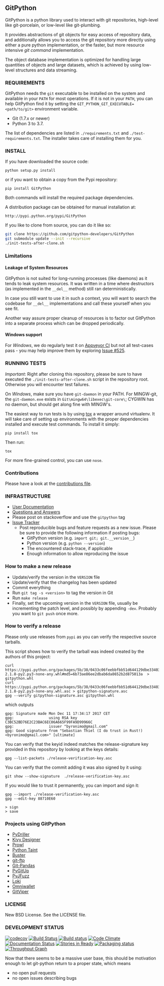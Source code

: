 ## GitPython

GitPython is a python library used to interact with git repositories, high-level like git-porcelain,
or low-level like git-plumbing.

It provides abstractions of git objects for easy access of repository data, and additionally
allows you to access the git repository more directly using either a pure python implementation,
or the faster, but more resource intensive *git command* implementation.

The object database implementation is optimized for handling large quantities of objects and large datasets,
which is achieved by using low-level structures and data streaming.


### REQUIREMENTS

GitPython needs the `git` executable to be installed on the system and available
in your `PATH` for most operations.
If it is not in your `PATH`, you can help GitPython find it by setting
the `GIT_PYTHON_GIT_EXECUTABLE=<path/to/git>` environment variable.

* Git (1.7.x or newer)
* Python 3 to 3.7.

The list of dependencies are listed in `./requirements.txt` and `./test-requirements.txt`.
The installer takes care of installing them for you.

### INSTALL

If you have downloaded the source code:

    python setup.py install

or if you want to obtain a copy from the Pypi repository:

    pip install GitPython

Both commands will install the required package dependencies.

A distribution package can be obtained for manual installation at:

    http://pypi.python.org/pypi/GitPython

If you like to clone from source, you can do it like so:

```bash
git clone https://github.com/gitpython-developers/GitPython
git submodule update --init --recursive
./init-tests-after-clone.sh
```

### Limitations

#### Leakage of System Resources

GitPython is not suited for long-running processes (like daemons) as it tends to
leak system resources. It was written in a time where destructors (as implemented
in the `__del__` method) still ran deterministically.

In case you still want to use it in such a context, you will want to search the
codebase for `__del__` implementations and call these yourself when you see fit.

Another way assure proper cleanup of resources is to factor out GitPython into a
separate process which can be dropped periodically.

#### Windows support

For *Windows*, we do regularly test it on [Appveyor CI](https://www.appveyor.com/)
but not all test-cases pass - you may help improve them by exploring
[Issue #525](https://github.com/gitpython-developers/GitPython/issues/525).

### RUNNING TESTS

*Important*: Right after cloning this repository, please be sure to have executed
the `./init-tests-after-clone.sh` script in the repository root. Otherwise
you will encounter test failures.

On *Windows*, make sure you have `git-daemon` in your PATH.  For MINGW-git, the `git-daemon.exe`
exists in `Git\mingw64\libexec\git-core\`; CYGWIN has no daemon, but should get along fine
with MINGW's.

The easiest way to run tests is by using [tox](https://pypi.python.org/pypi/tox)
a wrapper around virtualenv. It will take care of setting up environments with the proper
dependencies installed and execute test commands. To install it simply:

    pip install tox

Then run:

    tox


For more fine-grained control, you can use `nose`.

### Contributions

Please have a look at the [contributions file][contributing].

### INFRASTRUCTURE

* [User Documentation](http://gitpython.readthedocs.org)
* [Questions and Answers](http://stackexchange.com/filters/167317/gitpython)
 * Please post on stackoverflow and use the `gitpython` tag
* [Issue Tracker](https://github.com/gitpython-developers/GitPython/issues)
  * Post reproducible bugs and feature requests as a new issue.
    Please be sure to provide the following information if posting bugs:
    * GitPython version (e.g. `import git; git.__version__`)
    * Python version (e.g. `python --version`)
    * The encountered stack-trace, if applicable
    * Enough information to allow reproducing the issue

### How to make a new release

* Update/verify the version in the `VERSION` file
* Update/verify that the changelog has been updated
* Commit everything
* Run `git tag -s <version>` to tag the version in Git
* Run `make release`
* Finally, set the upcoming version in the `VERSION` file, usually be
  incrementing the patch level, and possibly by appending `-dev`. Probably you
  want to `git push` once more.

### How to verify a release

Please only use releases from `pypi` as you can verify the respective source
tarballs.

This script shows how to verify the tarball was indeed created by the authors of
this project:

```
curl https://pypi.python.org/packages/5b/38/0433c06feebbfbb51d644129dbe334031c33d55af0524326266f847ae907/GitPython-2.1.8-py2.py3-none-any.whl#md5=6b73ae86ee2dbab6da8652b2d875013a  > gitpython.whl
curl https://pypi.python.org/packages/5b/38/0433c06feebbfbb51d644129dbe334031c33d55af0524326266f847ae907/GitPython-2.1.8-py2.py3-none-any.whl.asc > gitpython-signature.asc
gpg --verify gitpython-signature.asc gitpython.whl
```

which outputs

```
gpg: Signature made Mon Dec 11 17:34:17 2017 CET
gpg:                using RSA key C3BC52BD76E2C23BAC6EC06A665F99FA9D99966C
gpg:                issuer "byronimo@gmail.com"
gpg: Good signature from "Sebastian Thiel (I do trust in Rust!) <byronimo@gmail.com>" [ultimate]
```

You can verify that the keyid indeed matches the release-signature key provided in this
repository by looking at the keys details:

```
gpg --list-packets ./release-verification-key.asc
```

You can verify that the commit adding it was also signed by it using:

```
git show --show-signature  ./release-verification-key.asc
```

If you would like to trust it permanently, you can import and sign it:

```
gpg --import ./release-verification-key.asc
gpg --edit-key 88710E60

> sign
> save
```

### Projects using GitPython

* [PyDriller](https://github.com/ishepard/pydriller)
* [Kivy Designer](https://github.com/kivy/kivy-designer)
* [Prowl](https://github.com/nettitude/Prowl)
* [Python Taint](https://github.com/python-security/pyt)
* [Buster](https://github.com/axitkhurana/buster)
* [git-ftp](https://github.com/ezyang/git-ftp)
* [Git-Pandas](https://github.com/wdm0006/git-pandas)
* [PyGitUp](https://github.com/msiemens/PyGitUp)
* [PyJFuzz](https://github.com/mseclab/PyJFuzz)
* [Loki](https://github.com/Neo23x0/Loki)
* [Omniwallet](https://github.com/OmniLayer/omniwallet)
* [GitViper](https://github.com/BeayemX/GitViper)

### LICENSE

New BSD License.  See the LICENSE file.

### DEVELOPMENT STATUS

[![codecov](https://codecov.io/gh/gitpython-developers/GitPython/branch/master/graph/badge.svg)](https://codecov.io/gh/gitpython-developers/GitPython)
[![Build Status](https://travis-ci.org/gitpython-developers/GitPython.svg)](https://travis-ci.org/gitpython-developers/GitPython)
[![Build status](https://ci.appveyor.com/api/projects/status/0f3pi3c00hajlrsd/branch/master?svg=true&passingText=windows%20OK&failingText=windows%20failed)](https://ci.appveyor.com/project/Byron/gitpython/branch/master)
[![Code Climate](https://codeclimate.com/github/gitpython-developers/GitPython/badges/gpa.svg)](https://codeclimate.com/github/gitpython-developers/GitPython)
[![Documentation Status](https://readthedocs.org/projects/gitpython/badge/?version=stable)](https://readthedocs.org/projects/gitpython/?badge=stable)
[![Stories in Ready](https://badge.waffle.io/gitpython-developers/GitPython.png?label=ready&title=Ready)](https://waffle.io/gitpython-developers/GitPython)
[![Packaging status](https://repology.org/badge/tiny-repos/python:gitpython.svg)](https://repology.org/metapackage/python:gitpython/versions)
[![Throughput Graph](https://graphs.waffle.io/gitpython-developers/GitPython/throughput.svg)](https://waffle.io/gitpython-developers/GitPython/metrics/throughput)


Now that there seems to be a massive user base, this should be motivation enough to let git-python
return to a proper state, which means

* no open pull requests
* no open issues describing bugs

[contributing]: https://github.com/gitpython-developers/GitPython/blob/master/CONTRIBUTING.md
